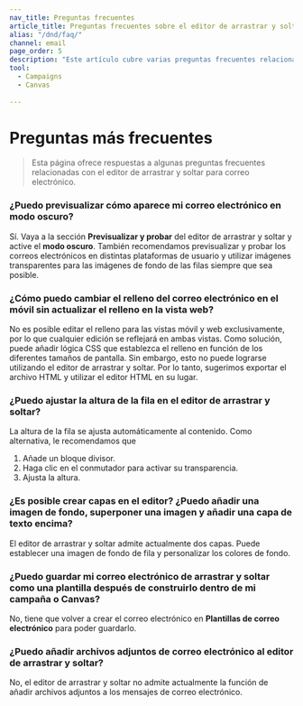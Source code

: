 ```yaml
---
nav_title: Preguntas frecuentes
article_title: Preguntas frecuentes sobre el editor de arrastrar y soltar
alias: "/dnd/faq/"
channel: email
page_order: 5
description: "Este artículo cubre varias preguntas frecuentes relacionadas con el editor de arrastrar y soltar."
tool: 
  - Campaigns
  - Canvas
  
---
```


# Preguntas más frecuentes

> Esta página ofrece respuestas a algunas preguntas frecuentes relacionadas con el editor de arrastrar y soltar para correo electrónico.

### ¿Puedo previsualizar cómo aparece mi correo electrónico en modo oscuro?

Sí. Vaya a la sección **Previsualizar y probar** del editor de arrastrar y soltar y active el **modo oscuro**. También recomendamos previsualizar y probar los correos electrónicos en distintas plataformas de usuario y utilizar imágenes transparentes para las imágenes de fondo de las filas siempre que sea posible. 

### ¿Cómo puedo cambiar el relleno del correo electrónico en el móvil sin actualizar el relleno en la vista web?

No es posible editar el relleno para las vistas móvil y web exclusivamente, por lo que cualquier edición se reflejará en ambas vistas. Como solución, puede añadir lógica CSS que establezca el relleno en función de los diferentes tamaños de pantalla. Sin embargo, esto no puede lograrse utilizando el editor de arrastrar y soltar. Por lo tanto, sugerimos exportar el archivo HTML y utilizar el editor HTML en su lugar.

### ¿Puedo ajustar la altura de la fila en el editor de arrastrar y soltar?

La altura de la fila se ajusta automáticamente al contenido. Como alternativa, le recomendamos que
1. Añade un bloque divisor.
2. Haga clic en el conmutador para activar su transparencia.
3. Ajusta la altura.

### ¿Es posible crear capas en el editor? ¿Puedo añadir una imagen de fondo, superponer una imagen y añadir una capa de texto encima?

El editor de arrastrar y soltar admite actualmente dos capas. Puede establecer una imagen de fondo de fila y personalizar los colores de fondo.

### ¿Puedo guardar mi correo electrónico de arrastrar y soltar como una plantilla después de construirlo dentro de mi campaña o Canvas?

No, tiene que volver a crear el correo electrónico en **Plantillas de correo electrónico** para poder guardarlo.

### ¿Puedo añadir archivos adjuntos de correo electrónico al editor de arrastrar y soltar?

No, el editor de arrastrar y soltar no admite actualmente la función de añadir archivos adjuntos a los mensajes de correo electrónico.
